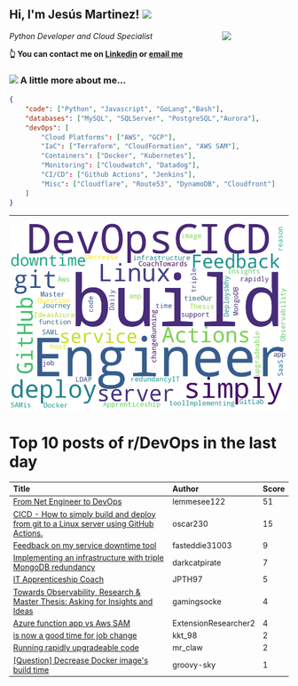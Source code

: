<!--
**jmartinezl/jmartinezl** is a ✨ _special_ ✨ repository because its `README.md` (this file) appears on your GitHub profile.

Here are some ideas to get you started:

- 🔭 I’m currently working on ...
- 🌱 I’m currently learning ...
- 👯 I’m looking to collaborate on ...
- 🤔 I’m looking for help with ...
- 💬 Ask me about ...
- 📫 How to reach me: ...
- 😄 Pronouns: ...
- ⚡ Fun fact: ...
-->

<h2>Hi, I'm Jesús Martinez! <img src="https://media.giphy.com/media/WUlplcMpOCEmTGBtBW/giphy.gif" width="30"> </h2>
<img align='right' src="https://media.giphy.com/media/NytMLKyiaIh6VH9SPm/giphy.gif" width="120">
<p><em>Python Developer and Cloud Specialist
</em></p>

**👆 You can contact me on [Linkedin](https://www.linkedin.com/in/jes%C3%BAs-martinez-2b7b10104/) or [email me](mailto:jesus.mtz.lorenzo@gmail.com)**

### <img src="https://media.giphy.com/media/VgCDAzcKvsR6OM0uWg/giphy.gif" width="50"> A little more about me...  

```json
{
    "code": ["Python", "Javascript", "GoLang","Bash"],
    "databases": ["MySQL", "SQLServer", "PostgreSQL","Aurora"],
    "devOps": [
        "Cloud Platforms": ["AWS", "GCP"],
        "IaC": ["Terraform", "CloudFormation", "AWS SAM"],
        "Containers": ["Docker", "Kubernetes"],
        "Monitoring": ["Cloudwatch", "Datadog"],
        "CI/CD": ["Github Actions", "Jenkins"],
        "Misc": ["Cloudflare", "Route53", "DynamoDB", "Cloudfront"]
    ]
}
```
---

![Wordcloud](./cloud.png)

# Top 10 posts of r/DevOps in the last day

| Title | Author | Score |
|:---|:---|:---|
| [From Net Engineer to DevOps](https://www.reddit.com/r/devops/comments/xox4vp/from_net_engineer_to_devops/) | lemmesee122 | 51 |
| [CICD - How to simply build and deploy from git to a Linux server using GitHub Actions.](https://www.reddit.com/r/devops/comments/xp9bb1/cicd_how_to_simply_build_and_deploy_from_git_to_a/) | oscar230 | 15 |
| [Feedback on my service downtime tool](https://www.reddit.com/r/devops/comments/xop8gd/feedback_on_my_service_downtime_tool/) | fasteddie31003 | 9 |
| [Implementing an infrastructure with triple MongoDB redundancy](https://www.reddit.com/r/devops/comments/xoz0z2/implementing_an_infrastructure_with_triple/) | darkcatpirate | 7 |
| [IT Apprenticeship Coach](https://www.reddit.com/r/devops/comments/xpe10x/it_apprenticeship_coach/) | JPTH97 | 5 |
| [Towards Observability, Research &amp; Master Thesis: Asking for Insights and Ideas](https://www.reddit.com/r/devops/comments/xpekpw/towards_observability_research_master_thesis/) | gamingsocke | 4 |
| [Azure function app vs Aws SAM](https://www.reddit.com/r/devops/comments/xp5rvw/azure_function_app_vs_aws_sam/) | ExtensionResearcher2 | 4 |
| [is now a good time for job change](https://www.reddit.com/r/devops/comments/xp4337/is_now_a_good_time_for_job_change/) | kkt_98 | 2 |
| [Running rapidly upgradeable code](https://www.reddit.com/r/devops/comments/xox1b1/running_rapidly_upgradeable_code/) | mr_claw | 2 |
| [[Question] Decrease Docker image's build time](https://www.reddit.com/r/devops/comments/xpd799/question_decrease_docker_images_build_time/) | groovy-sky | 1 |
